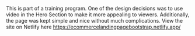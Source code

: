 This is part of a training program. One of the design decisions was to use video in the Hero Section to make it more appealing to viewers. Additionally, the page was kept simple and nice without much complications. View the site on Netlify here https://ecommercelandingpagebootstrap.netlify.app/ 
